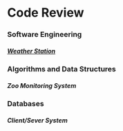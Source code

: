 # Code Review

### Software Engineering
##### [Weather Station](https://youtu.be/36BkNZTMbwE)

### Algorithms and Data Structures
##### Zoo Monitoring System

### Databases
##### Client/Sever System
